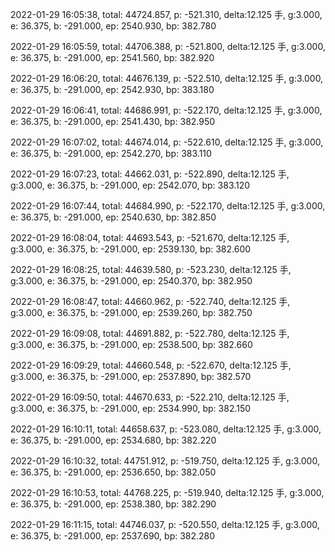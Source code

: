 2022-01-29 16:05:38, total: 44724.857, p: -521.310, delta:12.125 手, g:3.000, e: 36.375, b: -291.000, ep: 2540.930, bp: 382.780

2022-01-29 16:05:59, total: 44706.388, p: -521.800, delta:12.125 手, g:3.000, e: 36.375, b: -291.000, ep: 2541.560, bp: 382.920

2022-01-29 16:06:20, total: 44676.139, p: -522.510, delta:12.125 手, g:3.000, e: 36.375, b: -291.000, ep: 2542.930, bp: 383.180

2022-01-29 16:06:41, total: 44686.991, p: -522.170, delta:12.125 手, g:3.000, e: 36.375, b: -291.000, ep: 2541.430, bp: 382.950

2022-01-29 16:07:02, total: 44674.014, p: -522.610, delta:12.125 手, g:3.000, e: 36.375, b: -291.000, ep: 2542.270, bp: 383.110

2022-01-29 16:07:23, total: 44662.031, p: -522.890, delta:12.125 手, g:3.000, e: 36.375, b: -291.000, ep: 2542.070, bp: 383.120

2022-01-29 16:07:44, total: 44684.990, p: -522.170, delta:12.125 手, g:3.000, e: 36.375, b: -291.000, ep: 2540.630, bp: 382.850

2022-01-29 16:08:04, total: 44693.543, p: -521.670, delta:12.125 手, g:3.000, e: 36.375, b: -291.000, ep: 2539.130, bp: 382.600

2022-01-29 16:08:25, total: 44639.580, p: -523.230, delta:12.125 手, g:3.000, e: 36.375, b: -291.000, ep: 2540.370, bp: 382.950

2022-01-29 16:08:47, total: 44660.962, p: -522.740, delta:12.125 手, g:3.000, e: 36.375, b: -291.000, ep: 2539.260, bp: 382.750

2022-01-29 16:09:08, total: 44691.882, p: -522.780, delta:12.125 手, g:3.000, e: 36.375, b: -291.000, ep: 2538.500, bp: 382.660

2022-01-29 16:09:29, total: 44660.548, p: -522.670, delta:12.125 手, g:3.000, e: 36.375, b: -291.000, ep: 2537.890, bp: 382.570

2022-01-29 16:09:50, total: 44670.633, p: -522.210, delta:12.125 手, g:3.000, e: 36.375, b: -291.000, ep: 2534.990, bp: 382.150

2022-01-29 16:10:11, total: 44658.637, p: -523.080, delta:12.125 手, g:3.000, e: 36.375, b: -291.000, ep: 2534.680, bp: 382.220

2022-01-29 16:10:32, total: 44751.912, p: -519.750, delta:12.125 手, g:3.000, e: 36.375, b: -291.000, ep: 2536.650, bp: 382.050

2022-01-29 16:10:53, total: 44768.225, p: -519.940, delta:12.125 手, g:3.000, e: 36.375, b: -291.000, ep: 2538.380, bp: 382.290

2022-01-29 16:11:15, total: 44746.037, p: -520.550, delta:12.125 手, g:3.000, e: 36.375, b: -291.000, ep: 2537.690, bp: 382.280